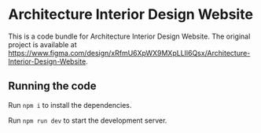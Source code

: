 
  # Architecture Interior Design Website

  This is a code bundle for Architecture Interior Design Website. The original project is available at https://www.figma.com/design/xRfmU6XpWX9MXpLLIl6Qsx/Architecture-Interior-Design-Website.

  ## Running the code

  Run `npm i` to install the dependencies.

  Run `npm run dev` to start the development server.
  